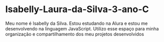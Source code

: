 # Isabelly-Laura-da-Silva-3-ano-C
Meu nome é Isabelly da Silva.  Estou estudando na Alura e estou me desenvolvendo na linguagem JavaScript. Utilizo esse espaço para minha organização e compartilhamento dos meu projetos desenvolvidos
